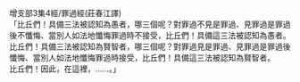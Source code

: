 增支部3集4經/罪過經(莊春江譯)  
「比丘們！具備三法被認知為愚者，哪三個呢？對罪過不見是罪過、見罪過是罪過後不懺悔、當別人如法地懺悔罪過時不接受，比丘們！具備這三法被認知為愚者。  
比丘們！具備三法被認知為賢智者，哪三個呢？對罪過見是罪過、見罪過是罪過後懺悔、當別人如法地懺悔罪過時接受，比丘們！具備這三法被認知為賢智者。  
比丘們！因此，在這裡，……。」  
  
  
